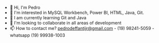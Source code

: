 - 👋 Hi, I'm Pedro
- 👀 I'm interested in MySQL Workbench, Power BI, HTML, Java, Git.
- 🌱 I am currently learning Git and Java
- 💞️ I'm looking to collaborate in all areas of development
- 📫 How to contact me? pedrodeffantijr@gmail.com -  (19) 98241-5059 - whatsapp (19) 99938-1003

<!---
pedrodeffanti/pedrodeffanti is a ✨ special ✨ repository because its `README.md` (this file) appears on your GitHub profile.
You can click the Preview link to take a look at your changes.
--->
